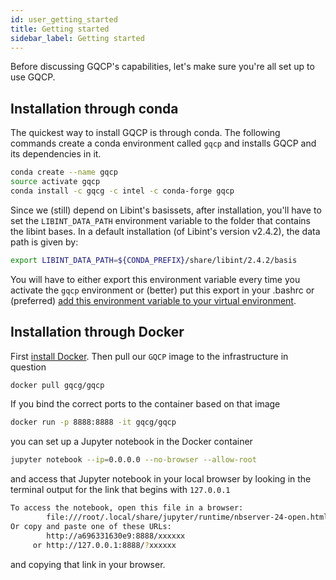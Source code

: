 ```yaml
---
id: user_getting_started
title: Getting started
sidebar_label: Getting started
---
```


Before discussing GQCP's capabilities, let's make sure you're all set up to use GQCP.


## Installation through conda

The quickest way to install GQCP is through conda. The following commands create a conda environment called `gqcp` and installs GQCP and its dependencies in it.

```bash
conda create --name gqcp
source activate gqcp
conda install -c gqcg -c intel -c conda-forge gqcp
```


Since we (still) depend on Libint's basissets, after installation, you'll have to set the `LIBINT_DATA_PATH` environment variable to the folder that contains the libint bases. In a default installation (of Libint's version v2.4.2), the data path is given by:

```bash
export LIBINT_DATA_PATH=${CONDA_PREFIX}/share/libint/2.4.2/basis
```

You will have to either export this environment variable every time you activate the `gqcp` environment or (better) put this export in your .bashrc or (preferred) [add this environment variable to your virtual environment](https://docs.conda.io/projects/conda/en/latest/user-guide/tasks/manage-environments.html#saving-environment-variables).

## Installation through Docker

First [install Docker](https://docs.docker.com/get-docker/). Then pull our `GQCP` image to the infrastructure in question

```bash
docker pull gqcg/gqcp
```

If you bind the correct ports to the container based on that image

```bash
docker run -p 8888:8888 -it gqcg/gqcp
```

you can set up a Jupyter notebook in the Docker container

```bash
jupyter notebook --ip=0.0.0.0 --no-browser --allow-root
```

and access that Jupyter notebook in your local browser by looking in the terminal output for the link that begins with `127.0.0.1` 

```bash
To access the notebook, open this file in a browser:
        file:///root/.local/share/jupyter/runtime/nbserver-24-open.html
Or copy and paste one of these URLs:
        http://a696331630e9:8888/xxxxxx
     or http://127.0.0.1:8888/?xxxxxx
```

and copying that link in your browser.

